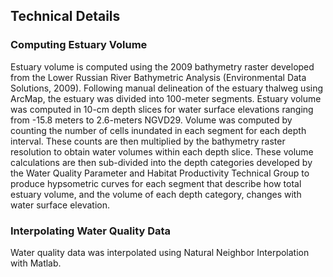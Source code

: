 ## Technical Details

### Computing Estuary Volume

Estuary volume is computed using the 2009 bathymetry raster developed from the
Lower Russian River Bathymetric Analysis (Environmental Data Solutions, 2009).
Following manual delineation of the estuary thalweg using ArcMap, the estuary
was divided into 100-meter segments. Estuary volume was computed in 10-cm depth
slices for water surface elevations ranging from -15.8 meters to 2.6-meters
NGVD29. Volume was computed by counting the number of cells inundated in each
segment for each depth interval. These counts are then multiplied by the
bathymetry raster resolution to obtain water volumes within each depth slice.
These volume calculations are then sub-divided into the depth categories
developed by the Water Quality Parameter and Habitat Productivity Technical
Group to produce hypsometric curves for each segment that describe how total
estuary volume, and the volume of each depth category, changes with water
surface elevation.

### Interpolating Water Quality Data

Water quality data was interpolated using Natural Neighbor Interpolation with 
Matlab.